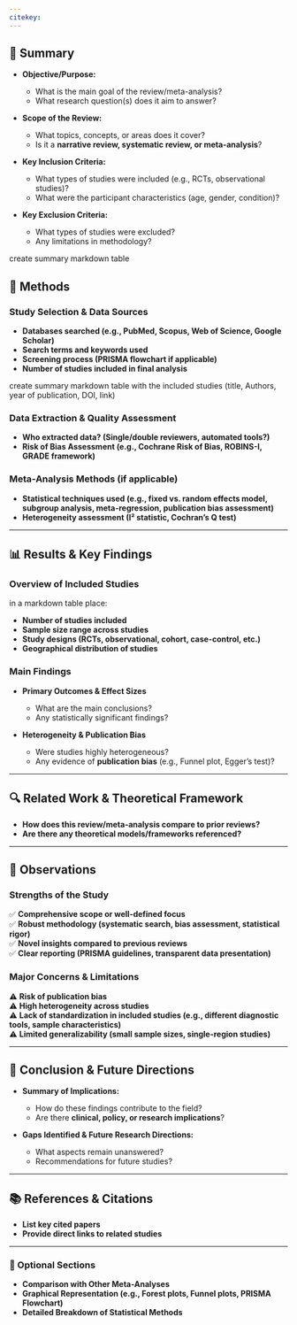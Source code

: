 ```yaml
---
citekey:
---
```

## 📖 Summary

- **Objective/Purpose:**
    
    - What is the main goal of the review/meta-analysis?
    - What research question(s) does it aim to answer?
- **Scope of the Review:**
    
    - What topics, concepts, or areas does it cover?
    - Is it a **narrative review, systematic review, or meta-analysis**?
- **Key Inclusion Criteria:**
    
    - What types of studies were included (e.g., RCTs, observational studies)?
    - What were the participant characteristics (age, gender, condition)?
- **Key Exclusion Criteria:**
    
    - What types of studies were excluded?
    - Any limitations in methodology?

create summary markdown table


## 🔬 Methods

### Study Selection & Data Sources

- **Databases searched (e.g., PubMed, Scopus, Web of Science, Google Scholar)**
- **Search terms and keywords used**
- **Screening process (PRISMA flowchart if applicable)**
- **Number of studies included in final analysis**

create summary markdown table with the included studies (title, Authors, year of publication, DOI, link)
### Data Extraction & Quality Assessment

- **Who extracted data? (Single/double reviewers, automated tools?)**
- **Risk of Bias Assessment (e.g., Cochrane Risk of Bias, ROBINS-I, GRADE framework)**

### Meta-Analysis Methods (if applicable)

- **Statistical techniques used (e.g., fixed vs. random effects model, subgroup analysis, meta-regression, publication bias assessment)**
- **Heterogeneity assessment (I² statistic, Cochran’s Q test)**

---

## 📊 Results & Key Findings

### Overview of Included Studies
in a markdown table place: 
- **Number of studies included**
- **Sample size range across studies**
- **Study designs (RCTs, observational, cohort, case-control, etc.)**
- **Geographical distribution of studies**

### Main Findings

- **Primary Outcomes & Effect Sizes**
    
    - What are the main conclusions?
    - Any statistically significant findings?
- **Heterogeneity & Publication Bias**
    
    - Were studies highly heterogeneous?
    - Any evidence of **publication bias** (e.g., Funnel plot, Egger’s test)?

---

## 🔍 Related Work & Theoretical Framework

- **How does this review/meta-analysis compare to prior reviews?**
- **Are there any theoretical models/frameworks referenced?**

---

## 📝 Observations

### Strengths of the Study

✅ **Comprehensive scope or well-defined focus**  
✅ **Robust methodology (systematic search, bias assessment, statistical rigor)**  
✅ **Novel insights compared to previous reviews**  
✅ **Clear reporting (PRISMA guidelines, transparent data presentation)**

### Major Concerns & Limitations

⚠️ **Risk of publication bias**  
⚠️ **High heterogeneity across studies**  
⚠️ **Lack of standardization in included studies (e.g., different diagnostic tools, sample characteristics)**  
⚠️ **Limited generalizability (small sample sizes, single-region studies)**

---

## 🚀 Conclusion & Future Directions

- **Summary of Implications:**
    
    - How do these findings contribute to the field?
    - Are there **clinical, policy, or research implications**?
- **Gaps Identified & Future Research Directions:**
    
    - What aspects remain unanswered?
    - Recommendations for future studies?

---

## **📚 References & Citations**

- **List key cited papers**
- **Provide direct links to related studies**

---

### **📌 Optional Sections**

- **Comparison with Other Meta-Analyses**
- **Graphical Representation (e.g., Forest plots, Funnel plots, PRISMA Flowchart)**
- **Detailed Breakdown of Statistical Methods**